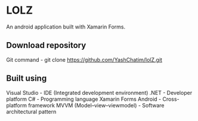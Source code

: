 **LOLZ**
===
An android application built with Xamarin Forms.

**Download repository**
---
Git command - git clone https://github.com/YashChatim/lolZ.git

**Built using**
---
Visual Studio - IDE (Integrated development environment)
.NET -  Developer platform
C# - Programming language
Xamarin Forms Android - Cross-platform framework
MVVM (Model–view–viewmodel) - Software architectural pattern




